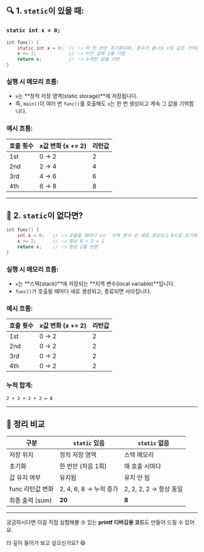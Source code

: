 ## 🔍 1. `static`이 있을 때:

### `static int x = 0;`

```c
int func() {
    static int x = 0;  // 👈 딱 한 번만 초기화되며, 함수가 끝나도 x의 값은 기억됨
    x += 2;            // 👈 이전 값에 2를 더함
    return x;          // 👈 누적된 값을 리턴
}

```

### 실행 시 메모리 흐름:

- `x`는 **정적 저장 영역(static storage)**에 저장됩니다.
- 즉, `main()`이 여러 번 `func()`를 호출해도 `x`는 한 번 생성되고 계속 그 값을 기억합니다.

### 예시 흐름:

| 호출 횟수 | x값 변화 (x += 2) | 리턴값 |
| --- | --- | --- |
| 1st | 0 → 2 | 2 |
| 2nd | 2 → 4 | 4 |
| 3rd | 4 → 6 | 6 |
| 4th | 6 → 8 | 8 |

---

## 🔄 2. `static`이 없다면?

```c
int func() {
    int x = 0;   // 👈 호출할 때마다 x는 '지역 변수'로 새로 생성되고 0으로 초기화됨
    x += 2;      // 👈 항상 0 + 2 = 2
    return x;    // 👈 항상 2를 반환
}

```

### 실행 시 메모리 흐름:

- `x`는 **스택(stack)**에 저장되는 **지역 변수(local variable)**입니다.
- `func()`가 호출될 때마다 새로 생성되고, 종료되면 사라집니다.

### 예시 흐름:

| 호출 횟수 | x값 변화 (x += 2) | 리턴값 |
| --- | --- | --- |
| 1st | 0 → 2 | 2 |
| 2nd | 0 → 2 | 2 |
| 3rd | 0 → 2 | 2 |
| 4th | 0 → 2 | 2 |

### 누적 합계:

`2 + 2 + 2 + 2 = 8`

---

## 🧾 정리 비교

| 구분 | `static` 있음 | `static` 없음 |
| --- | --- | --- |
| 저장 위치 | 정적 저장 영역 | 스택 메모리 |
| 초기화 | 한 번만 (처음 1회) | 매 호출 시마다 |
| 값 유지 여부 | 유지됨 | 유지 안 됨 |
| func 리턴값 변화 | 2, 4, 6, 8 → 누적 증가 | 2, 2, 2, 2 → 항상 동일 |
| 최종 출력 (sum) | **20** | **8** |

---

궁금하시다면 이걸 직접 실험해볼 수 있는 **printf 디버깅용 코드**도 만들어 드릴 수 있어요.

더 깊이 들어가 보고 싶으신가요? 😄